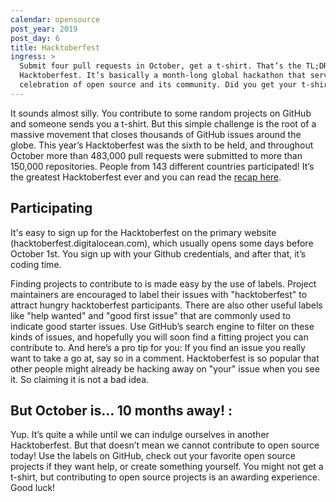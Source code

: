 ```yaml
---
calendar: opensource
post_year: 2019
post_day: 6
title: Hacktoberfest
ingress: >
  Submit four pull requests in October, get a t-shirt. That’s the TL;DR for
  Hacktoberfest. It’s basically a month-long global hackathon that serves as a
  celebration of open source and its community. Did you get your t-shirt?
---
```

It sounds almost silly. You contribute to some random projects on GitHub and someone sends you a t-shirt. But this simple challenge is the root of a massive movement that closes thousands of GitHub issues around the globe. This year’s Hacktoberfest was the sixth to be held, and throughout October more than 483,000 pull requests were submitted to more than 150,000 repositories. People from 143 different countries participated! It’s the greatest Hacktoberfest ever and you can read the [recap here](https://blog.digitalocean.com/recapping-hacktoberfest-6).

## Participating
It's easy to sign up for the Hacktoberfest on the primary website (hacktoberfest.digitalocean.com), which usually opens some days before October 1st. You sign up with your Github credentials, and after that, it’s coding time.

Finding projects to contribute to is made easy by the use of labels. Project maintainers are encouraged to label their issues with "hacktoberfest" to attract hungry hacktoberfest participants. There are also other useful labels like "help wanted" and "good first issue" that are commonly used to indicate good starter issues. Use GitHub’s search engine to filter on these kinds of issues, and hopefully you will soon find a fitting project you can contribute to. And here’s a pro tip for you: If you find an issue you really want to take a go at, say so in a comment. Hacktoberfest is so popular that other people might already be hacking away on "your" issue when you see it. So claiming it is not a bad idea.

## But October is… 10 months away! :
Yup. It’s quite a while until we can indulge ourselves in another Hacktoberfest. But that doesn’t mean we cannot contribute to open source today! Use the labels on GitHub, check out your favorite open source projects if they want help, or create something yourself. You might not get a t-shirt, but contributing to open source projects is an awarding experience. Good luck!
